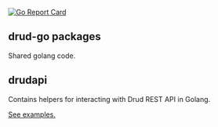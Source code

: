 [![Go Report Card](https://goreportcard.com/badge/github.com/drud/drud-go)](https://goreportcard.com/report/github.com/drud/drud-go)

drud-go packages
----------------

Shared golang code.


## drudapi

Contains helpers for interacting with Drud REST API in Golang.

[See examples.](drudapi)
